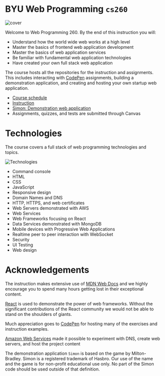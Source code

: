 # BYU **Web Programming** `cs260`

![cover](https://github.com/webprogramming260/.github/blob/main/profile/webprogrammingcover.jpg?raw=true)

Welcome to Web Programming 260. By the end of this instruction you will:

- Understand how the world wide web works at a high level
- Master the basics of frontend web application development
- Master the basics of web application services
- Be familiar with fundamental web application technologies
- Have created your own full stack web application

The course hosts all the repositories for the instruction and assignments. This includes interacting with [CodePen](https://codepen.io) assignments, building a demonstration application, and creating and hosting your own startup web application.

- [Course schedule](https://github.com/webprogramming260/.github/blob/main/profile/schedule/2023winter.md)
- [Instruction](https://learn.cs260.click)
- [Simon: Demonstration web application](https://github.com/webprogramming260/.github/blob/main/profile/essentials/simon/simon.md)
- Assignments, quizzes, and tests are submitted through Canvas

# Technologies

The course covers a full stack of web programming technologies and topics.

![Technologies](https://github.com/webprogramming260/.github/blob/main/profile/technologies.png?raw=true)

- Command console
- HTML
- CSS
- JavaScript
- Responsive design
- Domain Names and DNS
- HTTP, HTTPS, and web certificates
- Web Servers demonstrated with AWS
- Web Services
- Web Frameworks focusing on React
- Data Services demonstrated with MongoDB
- Mobile devices with Progressive Web Applications
- Realtime peer to peer interaction with WebSocket
- Security
- UI Testing
- Web design

# Acknowledgements

The instruction makes extensive use of [MDN Web Docs](https://developer.mozilla.org/) and we highly encourage you to spend many hours getting lost in their exceptional content.

[React](https://reactjs.org) is used to demonstrate the power of web frameworks. Without the significant contributions of the React community we would not be able to stand on the shoulders of giants.

Much appreciation goes to [CodePen](https://codepen.io) for hosting many of the exercises and instruction examples.

[Amazon Web Services](https://aws.amazon.com) made it possible to experiment with DNS, create web servers, and host the project content

The demonstration application `Simon` is based on the game by Milton-Bradley. Simon is a registered trademark of Hasbro. Our use of the name and the game is for non-profit educational use only. No part of the Simon code should be used outside of that definition.
